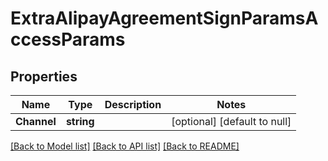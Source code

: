 # ExtraAlipayAgreementSignParamsAccessParams

## Properties
Name | Type | Description | Notes
------------ | ------------- | ------------- | -------------
**Channel** | **string** |  | [optional] [default to null]

[[Back to Model list]](../README.md#documentation-for-models) [[Back to API list]](../README.md#documentation-for-api-endpoints) [[Back to README]](../README.md)


